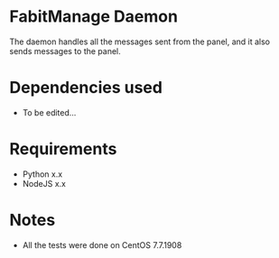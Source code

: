 # FabitManage Daemon
The daemon handles all the messages sent from the panel, and it also sends messages to the panel.

# Dependencies used
- To be edited...

# Requirements
- Python x.x
- NodeJS x.x

# Notes
- All the tests were done on CentOS 7.7.1908
